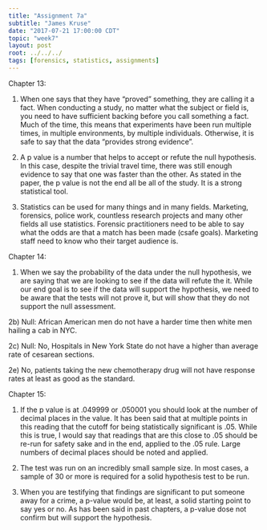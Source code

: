 ```yaml
---
title: "Assignment 7a"
subtitle: "James Kruse"
date: "2017-07-21 17:00:00 CDT"
topic: "week7"
layout: post
root: ../../../
tags: [forensics, statistics, assignments]
---
```

 
Chapter 13: 
1)	When one says that they have “proved” something, they are calling it a fact. When conducting a study, no matter what the subject or field is, you need to have sufficient backing before you call something a fact. Much of the time, this means that experiments have been run multiple times, in multiple environments, by multiple individuals. Otherwise, it is safe to say that the data “provides strong evidence”. 

2)	A p value is a number that helps to accept or refute the null hypothesis. In this case, despite the trivial travel time, there was still enough evidence to say that one was faster than the other. As stated in the paper, the p value is not the end all be all of the study. It is a strong statistical tool.

3)	Statistics can be used for many things and in many fields. Marketing, forensics, police work, countless research projects and many other fields all use statistics. Forensic practitioners need to be able to say what the odds are that a match has been made (csafe goals). Marketing staff need to know who their target audience is. 

Chapter 14:
1)	When we say the probability of the data under the null hypothesis, we are saying that we are looking to see if the data will refute the it. While our end goal is to see if the data will support the hypothesis, we need to be aware that the tests will not prove it, but will show that they do not support the null assessment.

2b) Null: African American men do not have a harder time then white men hailing a cab in NYC. 

2c)  Null: No, Hospitals in New York State do not have a higher than average rate of 
cesarean sections.

2e) No, patients taking the new chemotherapy drug will not have response rates at least as good as the standard. 

Chapter 15: 
1)	If the p value is at .049999 or .050001 you should look at the number of decimal places in the value. It has been said that at multiple points in this reading that the cutoff for being statistically significant is .05. While this is true, I would say that readings that are this close to .05 should be re-run for safety sake and in the end, applied to the .05 rule. Large numbers of decimal places should be noted and applied.

2)	The test was run on an incredibly small sample size. In most cases, a sample of 30 or more is required for a solid hypothesis test to be run. 

3)	When you are testifying that findings are significant to put someone away for a crime, a p-value would be, at least, a solid starting point to say yes or no. As has been said in past chapters, a p-value dose not confirm but will support the hypothesis. 

